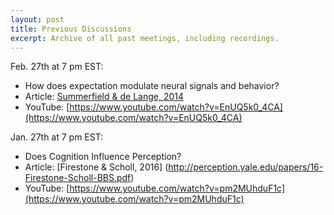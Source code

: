```yaml
---
layout: post
title: Previous Discussions
excerpt: Archive of all past meetings, including recordings.
---
```


Feb. 27th at 7 pm EST:
  * How does expectation modulate neural signals and behavior?
  * Article: [Summerfield & de Lange, 2014](https://www.nature.com/articles/nrn3838.pdf)
  * YouTube: [https://www.youtube.com/watch?v=EnUQ5k0_4CA](https://www.youtube.com/watch?v=EnUQ5k0_4CA)

Jan. 27th at 7 pm EST:
  * Does Cognition Influence Perception?
  * Article: [Firestone & Scholl, 2016] (http://perception.yale.edu/papers/16-Firestone-Scholl-BBS.pdf)
  * YouTube: [https://www.youtube.com/watch?v=pm2MUhduF1c](https://www.youtube.com/watch?v=pm2MUhduF1c)
